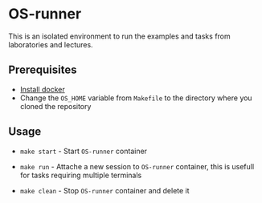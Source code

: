 # OS-runner

This is an isolated environment to run the examples and tasks from laboratories and lectures.

## Prerequisites

- [Install docker](https://docs.docker.com/get-docker/)
- Change the `OS_HOME` variable from `Makefile` to the directory where you cloned the repository

## Usage

- `make start` - Start `OS-runner` container

- `make run`   - Attache a new session to `OS-runner` container, this is usefull for tasks requiring multiple terminals

- `make clean` - Stop `OS-runner` container and delete it
